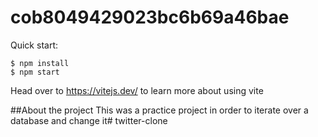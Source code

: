 # cob8049429023bc6b69a46bae

Quick start:

```
$ npm install
$ npm start
````

Head over to https://vitejs.dev/ to learn more about using vite

##About the project
This was a practice project in order to iterate over a database and change it# twitter-clone
